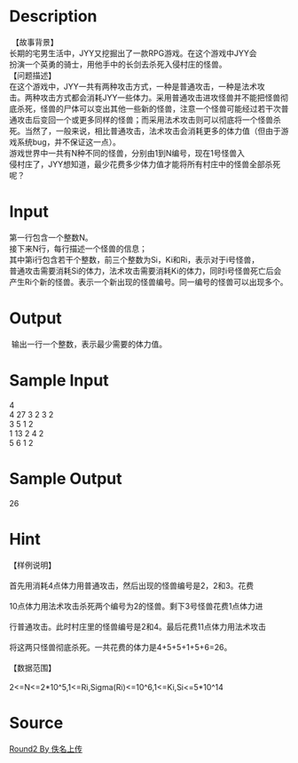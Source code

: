 
# Description

<div class="content"><div> 【故事背景】</div>
<div>长期的宅男生活中，JYY又挖掘出了一款RPG游戏。在这个游戏中JYY会</div>
<div>扮演一个英勇的骑士，用他手中的长剑去杀死入侵村庄的怪兽。</div>
<div>【问题描述】</div>
<div>在这个游戏中，JYY一共有两种攻击方式，一种是普通攻击，一种是法术攻</div>
<div>击。两种攻击方式都会消耗JYY一些体力。采用普通攻击进攻怪兽并不能把怪兽彻底杀死，怪兽的尸体可以变出其他一些新的怪兽，注意一个怪兽可能经过若干次普通攻击后变回一个或更多同样的怪兽；而采用法术攻击则可以彻底将一个怪兽杀死。当然了，一般来说，相比普通攻击，法术攻击会消耗更多的体力值（但由于游戏系统bug，并不保证这一点）。</div>
<div>游戏世界中一共有N种不同的怪兽，分别由1到N编号，现在1号怪兽入</div>
<div>侵村庄了，JYY想知道，最少花费多少体力值才能将所有村庄中的怪兽全部杀死呢？</div>
<div></div></div>

# Input

<div class="content"><p></p>
<div>第一行包含一个整数N。</div>
<div>接下来N行，每行描述一个怪兽的信息；</div>
<div>其中第i行包含若干个整数，前三个整数为Si，Ki和Ri，表示对于i号怪兽，</div>
<div>普通攻击需要消耗Si的体力，法术攻击需要消耗Ki的体力，同时i号怪兽死亡后会产生Ri个新的怪兽。表示一个新出现的怪兽编号。同一编号的怪兽可以出现多个。</div>
<div>
<div></div>
</div></div>

# Output

<div class="content"><p> 输出一行一个整数，表示最少需要的体力值。</p>
<div></div></div>

# Sample Input

<div class="content"><span class="sampledata">4<br/>
4 27 3 2 3 2<br/>
3 5 1 2<br/>
1 13 2 4 2<br/>
5 6 1 2</span></div>

# Sample Output

<div class="content"><span class="sampledata">26</span></div>

# Hint

<div class="content"><p></p><div>【样例说明】</div><br/>
<div>首先用消耗4点体力用普通攻击，然后出现的怪兽编号是2，2和3。花费</div><br/>
<div>10点体力用法术攻击杀死两个编号为2的怪兽。剩下3号怪兽花费1点体力进</div><br/>
<div>行普通攻击。此时村庄里的怪兽编号是2和4。最后花费11点体力用法术攻击</div><br/>
<div>将这两只怪兽彻底杀死。一共花费的体力是4+5+5+1+5+6=26。</div><br/>
<div>【数据范围】</div><br/>
<div>2&lt;=N&lt;=2*10^5,1&lt;=Ri,Sigma(Ri)&lt;=10^6,1&lt;=Ki,Si&lt;=5*10^14</div><p></p></div>

# Source

<div class="content"><p><a href="problemset.php?search=Round2 By 佚名上传">Round2 By 佚名上传</a></p></div>

